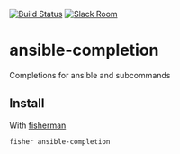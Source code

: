 [![Build Status][travis-badge]][travis-link]
[![Slack Room][slack-badge]][slack-link]

# ansible-completion

Completions for ansible and subcommands

## Install

With [fisherman]

```
fisher ansible-completion
```

[travis-link]: https://travis-ci.org/fisherman/ansible-completion
[travis-badge]: https://img.shields.io/travis/fisherman/ansible-completion.svg
[slack-link]: https://fisherman-wharf.herokuapp.com
[slack-badge]: https://fisherman-wharf.herokuapp.com/badge.svg
[fisherman]: https://github.com/fisherman/fisherman
